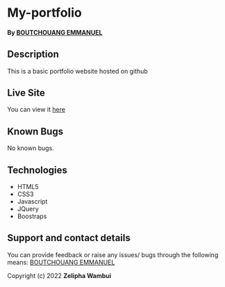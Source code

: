 # My-portfolio
#### By [BOUTCHOUANG EMMANUEL](https://github.com/Boutchouangemmanuel)
## Description

This is a basic portfolio website hosted on github

## Live Site

You can view it [here](https://github.com/Boutchouangemmanuel/My-portfolio)

## Known Bugs

No known bugs.

## Technologies

- HTML5
- CSS3
- Javascript
- JQuery
- Boostraps

## Support and contact details
You can provide feedback or raise any issues/ bugs through the following means:
[BOUTCHOUANG EMMANUEL](emmanuelgireh@gmail.com)

Copyright (c) 2022 **Zelipha Wambui**
